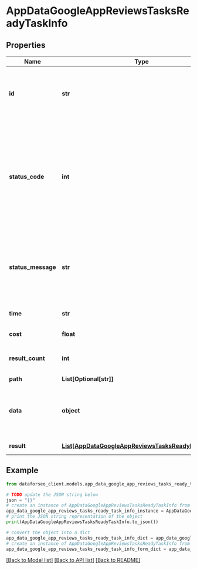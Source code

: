 # AppDataGoogleAppReviewsTasksReadyTaskInfo


## Properties

Name | Type | Description | Notes
------------ | ------------- | ------------- | -------------
**id** | **str** | task identifier unique task identifier in our system in the UUID format | [optional] 
**status_code** | **int** | status code of the task generated by DataForSEO, can be within the following range: 10000-60000 you can find the full list of the response codes here | [optional] 
**status_message** | **str** | informational message of the task you can find the full list of general informational messages here | [optional] 
**time** | **str** | execution time, seconds | [optional] 
**cost** | **float** | total tasks cost, USD | [optional] 
**result_count** | **int** | number of elements in the result array | [optional] 
**path** | **List[Optional[str]]** | URL path | [optional] 
**data** | **object** | contains the same parameters that you specified in the POST request | [optional] 
**result** | [**List[AppDataGoogleAppReviewsTasksReadyResultInfo]**](AppDataGoogleAppReviewsTasksReadyResultInfo.md) | array of results | [optional] 

## Example

```python
from dataforseo_client.models.app_data_google_app_reviews_tasks_ready_task_info import AppDataGoogleAppReviewsTasksReadyTaskInfo

# TODO update the JSON string below
json = "{}"
# create an instance of AppDataGoogleAppReviewsTasksReadyTaskInfo from a JSON string
app_data_google_app_reviews_tasks_ready_task_info_instance = AppDataGoogleAppReviewsTasksReadyTaskInfo.from_json(json)
# print the JSON string representation of the object
print(AppDataGoogleAppReviewsTasksReadyTaskInfo.to_json())

# convert the object into a dict
app_data_google_app_reviews_tasks_ready_task_info_dict = app_data_google_app_reviews_tasks_ready_task_info_instance.to_dict()
# create an instance of AppDataGoogleAppReviewsTasksReadyTaskInfo from a dict
app_data_google_app_reviews_tasks_ready_task_info_form_dict = app_data_google_app_reviews_tasks_ready_task_info.from_dict(app_data_google_app_reviews_tasks_ready_task_info_dict)
```
[[Back to Model list]](../README.md#documentation-for-models) [[Back to API list]](../README.md#documentation-for-api-endpoints) [[Back to README]](../README.md)


